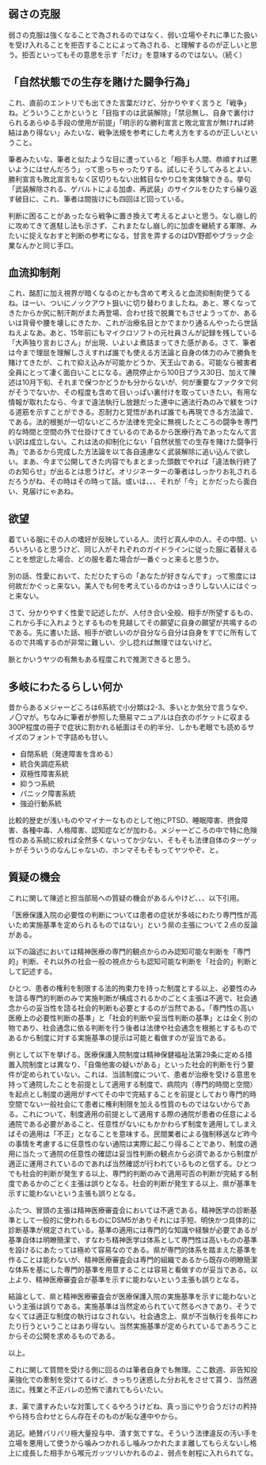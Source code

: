 ﻿## 弱さの克服

弱さの克服は強くなることで為されるのではなく、弱い立場やそれに準じた扱いを受け入れることを拒否することによって為される、と理解するのが正しいと思う。拒否といってもその意思を示す「だけ」を意味するのではない。（続く）


## 「自然状態での生存を賭けた闘争行為」

これ、直前のエントリでも出てきた言葉だけど、分かりやすく言うと「戦争」ね。どういうことかというと「目指すのは武装解除」「禁忌無し、自身で裏付けられるあらゆる手段の使用が前提」「明示的な勝利宣言と敗北宣言が無ければ終結はあり得ない」みたいな、戦争法規を参考にした考え方をするのが正しいということ。

筆者みたいな、筆者と似たような目に遭っていると「相手も人間、恭順すれば悪いようにはせんだろう」って思っちゃったりする。試しにそうしてみるとよい、勝利宣言も敗北宣言もなく区切りもない出鱈目なやり口を実体験できる。挙句「武装解除される、ゲバルトによる加虐、再武装」のサイクルをひたすら繰り返す破目に、これ、筆者は間抜けにも四回ほど回っている。

判断に困ることがあったなら戦争に置き換えて考えるとよいと思う。なし崩し的に攻めてきて進駐し法も示さず、これまたなし崩し的に加虐を継続する軍隊、みたいに捉えなおすと判断の参考になる。甘言を弄するのはDV野郎やブラック企業なんかと同じ手口。


## 血流抑制剤

これ、酩酊に加え視界が暗くなるのとかも含めて考えると血流抑制剤使うてるね。はーい、ついにノックアウト狙いに切り替わりましたね。あと、寒くなってきたからか尻に制汗剤がまた再登場、合わせ技で脱糞でもさせようってか、あるいは背骨や腰を壊しにきたか、これが治療名目とかでまかり通るんやったら世話ねえよなあ。あと、15年前にもマイクロソフトの元社員さんが記録を残している「大声独り言おじさん」が出現、いよいよ煮詰まってきた感がある。さて、筆者は今まで理屈を理解しさえすれば誰でも使える方法論と自身の体力のみで勝負を賭けてきたが、これで抑え込みが可能かどうか、天王山である。可能なら被害者全員にとって凄く面白いことになる。通院停止から100日プラス30日、加えて陳述は10月下旬、それまで保つかどうかも分からないが、何が重要なファクタで何がそうでないか、その程度も含めて目いっぱい裏付けを取っていきたい。有用な情報が取れたなら、今まで違法執行し放題だった連中に適法行為のみで躾をつける道筋を示すことができる。忍耐力と覚悟があれば誰でも再現できる方法論で、である。法的根拠が一切ないどころか法律を完全に無視したところの闘争を専門的な時間と空間の外で仕掛けてきているのであるから医療行為であったなんて言い訳は成立しない。これは法の抑制化にない「自然状態での生存を賭けた闘争行為」であるから完成した方法論を以て各自遠慮なく武装解除に追い込んで欲しい。まあ、今まで公開してきた内容でもまとまった頭数でやれば「違法執行終了のお知らせ」が出るとは思うけど。オリジネーターの筆者はしっかりお礼されるだろうがね、その時はその時って話。或いは、、、それが「今」とかだったら面白い、見届けにゃあね。


## 欲望

着ている服にその人の嗜好が反映している人、流行ど真ん中の人、その中間、いろいろいると思うけど、同じ人がそれぞれのガイドラインに従った服に着替えることを想定した場合、どの服を着た場合が一番ぐっと来ると思うか。

別の話、性愛において、ただひたすらの「あなたが好きなんです」って態度には何故だかぐっと来ない。美人でも何を考えているのかはっきりしない人にはぐっと来ない。

さて、分かりやすく性愛で記述したが、人付き合い全般、相手が所望するもの、これから手に入れようとするものを見越してその願望に自身の願望が共鳴するのである。先に書いた話、相手が欲しいのが自分なら自分は自身をすでに所有してるので共鳴するのが非常に難しい、少し捻れば無理ではないけど。

脈とかいうヤツの有無もある程度これで推測できると思う。


## 多岐にわたるらしい何か

昔からあるメジャーどころは6系統で小分類は2-3、多いとか気分で言うなや、ノ〇マが。ちなみに筆者が参照した簡易マニュアルは白衣のポケットに収まる300P程度の冊子で症状に割かれる紙面はその約半分、しかも老眼でも読めるサイズのフォントで字詰めも甘い。

- 自閉系統（発達障害を含める）
- 統合失調症系統
- 双極性障害系統
- 抑うつ系統
- パニック障害系統
- 強迫行動系統

比較的歴史が浅いものやマイナーなものとして他にPTSD、睡眠障害、摂食障害、各種中毒、人格障害、認知症などが加わる。メジャーどころの中で特に危険性のある系統に絞れば全然多くないってか少ない、そもそも法律自体のターゲットがそういうのなんじゃないの、ホンマそもそもってヤツやぞ、と。


## 質疑の機会

これに関して陳述と担当部局への質疑の機会があるんやけど、、、以下引用。

「医療保護入院の必要性の判断については患者の症状が多岐にわたり専門性が高いため実施基準を定められるものではない」という県の主張について２点の反論がある。

以下の論述においては精神医療の専門的観点からのみ認知可能な判断を「専門的」判断、それ以外の社会一般の視点からも認知可能な判断を「社会的」判断として記述する。

ひとつ、患者の権利を制限する法的拘束力を持った制度とする以上、必要性のみを諮る専門的判断のみで実施判断が構成されるかのごとく主張は不適で、社会通念からの妥当性を諮る社会的判断も必要とするのが当然である。「専門性の高い医療上の必要性判断の基準」と「社会的判断や妥当性判断の基準」とは全く別の物であり、社会通念に依る判断を行う後者は法律や社会通念を根拠とするものであるから制度に対する実施基準の提示は可能と看做すのが妥当である。

例として以下を挙げる。医療保護入院制度は精神保健福祉法第29条に定める措置入院制度とは異なり、「自傷他害の疑いがある」といった社会的判断を行う要件が定められていない。これは、当該制度について、患者が治療を受ける意思を持って通院したことを前提として適用する制度で、病院内（専門的時間と空間）を起点とし制度の適用がすべてその中で完結することを前提としており専門的時空間でない一般社会にて患者に権利制限を加える性質のものではないからである。これについて、制度適用の前提として適用する際の通院が患者の任意による通院である必要があること、任意性がないにもかかわらず制度を適用してしまえばその適用は「不正」となることを意味する。民間業者による強制移送など昨今の事情を考慮するに任意性のない通院は実際に起こり得ることであり、制度の適用に当たって通院の任意性の確認は妥当性判断の観点から必須であるから制度が適正に運用されているのであれば当然確認が行われているものと信ずる。ひとつでも社会的判断が発生する以上、専門的判断のみで適用可否の判断が完結する制度であるかのごとく主張は誤りとなる。社会的判断が発生する以上、県が基準を示すに能わないという主張も誤りとなる。

ふたつ、冒頭の主張は精神医療審査会においては不適である。精神医学の診断基準として一般的に使われるものにDSM5がありそれには手短、明快かつ具体的に診断基準が規定されている。基準の適用には専門的な知識や経験が必要であるが基準自体は明瞭簡潔で、すなわち精神医学は体系として専門性は高いものの基準を設けるにあたっては極めて容易なのである。県が専門的体系を踏まえた基準を作ることは能わないが、精神医療審査会は専門的組織であるから既存の明瞭簡潔な体系を基にした専門的基準を用意することは容易と看做すのが妥当である。以上より、精神医療審査会が基準を示すに能わないという主張も誤りとなる。

結論として、県と精神医療審査会が医療保護入院の実施基準を示すに能わないという主張は誤りである。実施基準は当然定められていて然るべきであり、そうでなくては適正な制度の執行はなされない。社会通念上、県が不当執行を長年にわたり行うということはあり得ない。当然実施基準が定められているであろうことからその公開を求めるものである。

以上。

これに関して質問を受ける側に回るのは筆者自身でも無理。ここ数週、非告知投薬強化での牽制を受けてるけど、きっちり迷惑した分お礼をさせて貰う、当然適法に。残業と不正バレの恐怖で潰れてもらいたい。

ま、薬で潰すみたいな対策してくるやろうけどね、真っ当にやり合うだけの矜持やら持ち合わせとらん存在そのものが恥な連中やから。

追記。絶賛バリバリ極大量投与中、潰す気ですな。そういう法律違反の汚い手を立場を悪用して使うから噛みつかれるし噛みつかれたまま離してもらえないし格上に成長した相手から喉元ガッツリいかれるのよ、弱点を射程に入れられてな。
